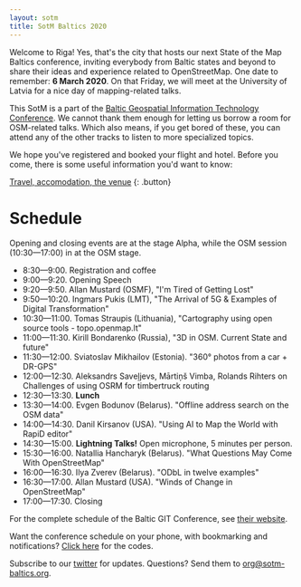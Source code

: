```yaml
---
layout: sotm
title: SotM Baltics 2020
---
```

Welcome to Riga! Yes, that's the city that hosts our next State of the Map Baltics
conference, inviting everybody from Baltic states and beyond to share their ideas
and experience related to OpenStreetMap. One date to remember: **6 March 2020**.
On that Friday, we will meet at the University of Latvia for a nice day of mapping-related
talks.

This SotM is a part of the [Baltic Geospatial Information Technology Conference](https://www.balticgitconf.eu/).
We cannot thank them enough for letting us borrow a room for OSM-related talks.
Which also means, if you get bored of these, you can attend any of the other
tracks to listen to more specialized topics.

We hope you've registered and booked your flight and hotel. Before you come,
there is some useful information you'd want to know:

[Travel, accomodation, the venue](riga.html)
{: .button}

# Schedule

Opening and closing events are at the stage Alpha, while the OSM session (10:30—17:00)
in at the OSM stage.

* 8:30—9:00. Registration and coffee
* 9:00—9:20. Opening Speech
* 9:20—9:50. Allan Mustard (OSMF), "I'm Tired of Getting Lost"
* 9:50—10:20. Ingmars Pukis (LMT), "The Arrival of 5G & Examples of Digital Transformation"
* 10:30—11:00. Tomas Straupis (Lithuania), "Cartography using open source tools - topo.openmap.lt"
* 11:00—11:30. Kirill Bondarenko (Russia), "3D in OSM. Current State and future"
* 11:30—12:00. Sviatoslav Mikhailov (Estonia). "360° photos from a car + DR-GPS"
* 12:00—12:30. Aleksandrs Saveļjevs, Mārtiņš Vimba, Rolands Rihters on Challenges of using OSRM for timbertruck routing
* 12:30—13:30. **Lunch**
* 13:30—14:00. Evgen Bodunov (Belarus). "Offline address search on the OSM data"
* 14:00—14:30. Danil Kirsanov (USA). "Using AI to Map the World with RapiD editor"
* 14:30—15:00. **Lightning Talks!** Open microphone, 5 minutes per person.
* 15:30—16:00. Natallia Hancharyk (Belarus). "What Questions May Come With OpenStreetMap"
* 16:00—16:30. Ilya Zverev (Belarus). "ODbL in twelve examples"
* 16:30—17:00. Allan Mustard (USA). "Winds of Change in OpenStreetMap"
* 17:00—17:30. Closing

For the complete schedule of the Baltic GIT Conference, see [their website](https://www.balticgitconf.eu/).

Want the conference schedule on your phone, with bookmarking and notifications? [Click here](mobile.html) for the codes.

Subscribe to our [twitter](https://twitter.com/sotmbaltics) for updates.
Questions? Send them to [org@sotm-baltics.org](mailto:org@sotm-baltics.org).
